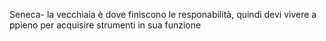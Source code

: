 Seneca- la vecchiaia è dove finiscono le responabilità, 
	quindi devi vivere a ppieno per acquisire strumenti in sua funzione